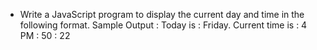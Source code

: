 * Write a JavaScript program to display the current day and time in the following format.
Sample Output : Today is : Friday. 
Current time is : 4 PM : 50 : 22